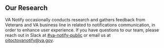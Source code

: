 ## Our Research

VA Notify occasionally conducts research and gathers feedback from Veterans and VA business line in related to notifications communication, in order to enhance user experience. If you have questions to our team, please reach out in Slack at [#va-notify-public](https://join.slack.com/share/enQtNjc2OTk4MjE1MTg4OS00MGJkYThmZGU5YWRjZTZkMTNkZTIwYTRiNzkxMjdlMDYwNGNiZjIzYTI0NjgxYzYzNjFhNDgwZWJkNDY3ZDFi) or email us at oitoctovanotify@va.gov.
